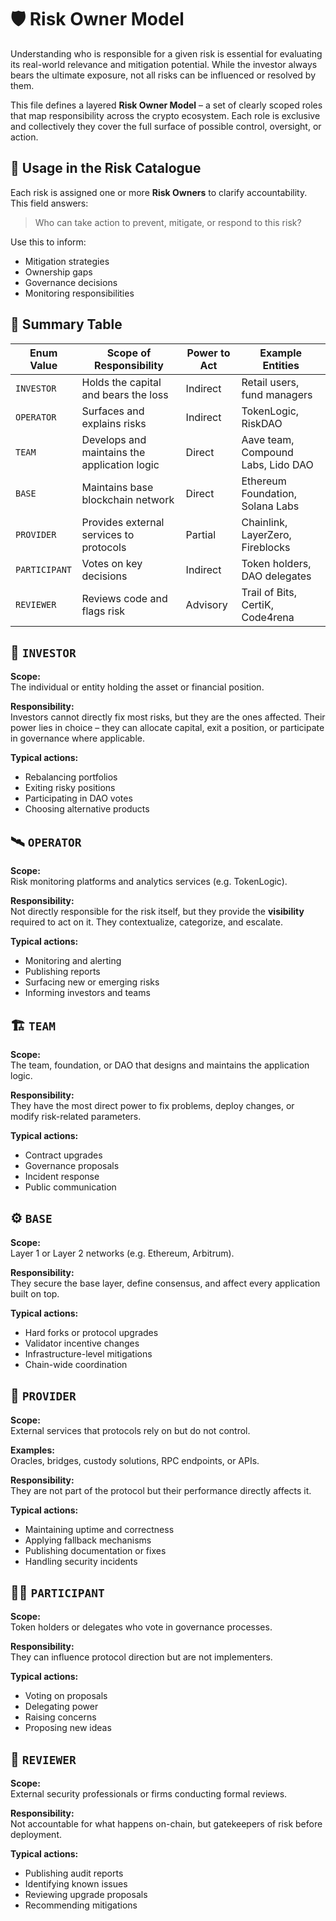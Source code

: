 # 🛡 Risk Owner Model

Understanding who is responsible for a given risk is essential for evaluating its real-world relevance and mitigation potential. While the investor always bears the ultimate exposure, not all risks can be influenced or resolved by them.

This file defines a layered **Risk Owner Model** – a set of clearly scoped roles that map responsibility across the crypto ecosystem. Each role is exclusive and collectively they cover the full surface of possible control, oversight, or action.

## 🧩 Usage in the Risk Catalogue

Each risk is assigned one or more **Risk Owners** to clarify accountability. This field answers:

> Who can take action to prevent, mitigate, or respond to this risk?

Use this to inform:

- Mitigation strategies  
- Ownership gaps  
- Governance decisions  
- Monitoring responsibilities

## 🎯 Summary Table

| Enum Value                  | Scope of Responsibility                         | Power to Act | Example Entities                     |
|-----------------------------|--------------------------------------------------|--------------|--------------------------------------|
| `INVESTOR`                  | Holds the capital and bears the loss            | Indirect     | Retail users, fund managers          |
| `OPERATOR`         | Surfaces and explains risks                     | Indirect     | TokenLogic, RiskDAO           |
| `TEAM`             | Develops and maintains the application logic    | Direct       | Aave team, Compound Labs, Lido DAO   |
| `BASE`       | Maintains base blockchain network               | Direct       | Ethereum Foundation, Solana Labs     |
| `PROVIDER`       | Provides external services to protocols         | Partial      | Chainlink, LayerZero, Fireblocks     |
| `PARTICIPANT`    | Votes on key decisions                          | Indirect     | Token holders, DAO delegates         |
| `REVIEWER` | Reviews code and flags risk                   | Advisory     | Trail of Bits, CertiK, Code4rena     |


## 🧍 `INVESTOR`

**Scope:**  
The individual or entity holding the asset or financial position.

**Responsibility:**  
Investors cannot directly fix most risks, but they are the ones affected. Their power lies in choice – they can allocate capital, exit a position, or participate in governance where applicable.

**Typical actions:**  
- Rebalancing portfolios  
- Exiting risky positions  
- Participating in DAO votes  
- Choosing alternative products

## 🛰 `OPERATOR`

**Scope:**  
Risk monitoring platforms and analytics services (e.g. TokenLogic).

**Responsibility:**  
Not directly responsible for the risk itself, but they provide the **visibility** required to act on it. They contextualize, categorize, and escalate.

**Typical actions:**  
- Monitoring and alerting  
- Publishing reports  
- Surfacing new or emerging risks  
- Informing investors and teams

## 🏗 `TEAM`

**Scope:**  
The team, foundation, or DAO that designs and maintains the application logic.

**Responsibility:**  
They have the most direct power to fix problems, deploy changes, or modify risk-related parameters.

**Typical actions:**  
- Contract upgrades  
- Governance proposals  
- Incident response  
- Public communication

## ⚙️ `BASE`

**Scope:**  
Layer 1 or Layer 2 networks (e.g. Ethereum, Arbitrum).

**Responsibility:**  
They secure the base layer, define consensus, and affect every application built on top.

**Typical actions:**  
- Hard forks or protocol upgrades  
- Validator incentive changes  
- Infrastructure-level mitigations  
- Chain-wide coordination

## 🔗 `PROVIDER`

**Scope:**  
External services that protocols rely on but do not control.

**Examples:**  
Oracles, bridges, custody solutions, RPC endpoints, or APIs.

**Responsibility:**  
They are not part of the protocol but their performance directly affects it.

**Typical actions:**  
- Maintaining uptime and correctness  
- Applying fallback mechanisms  
- Publishing documentation or fixes  
- Handling security incidents

## 🧑‍⚖️ `PARTICIPANT`

**Scope:**  
Token holders or delegates who vote in governance processes.

**Responsibility:**  
They can influence protocol direction but are not implementers.

**Typical actions:**  
- Voting on proposals  
- Delegating power  
- Raising concerns  
- Proposing new ideas

## 🧪 `REVIEWER`

**Scope:**  
External security professionals or firms conducting formal reviews.

**Responsibility:**  
Not accountable for what happens on-chain, but gatekeepers of risk before deployment.

**Typical actions:**  
- Publishing audit reports  
- Identifying known issues  
- Reviewing upgrade proposals  
- Recommending mitigations

